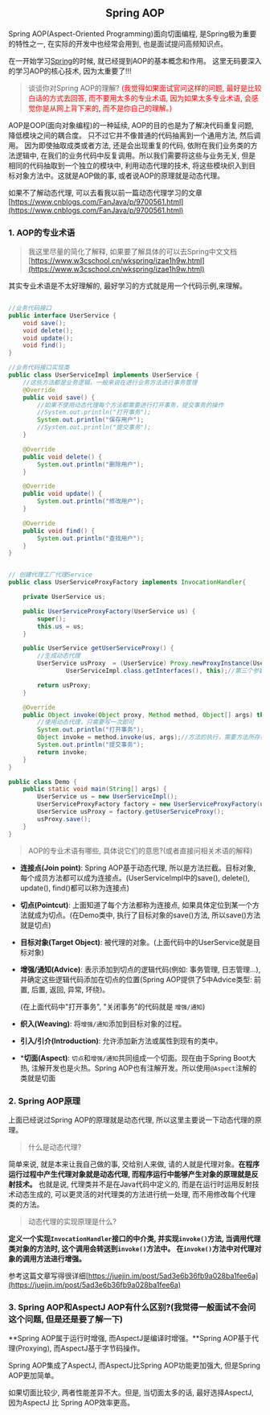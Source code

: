 ## <center>Spring AOP</center>

Spring AOP(Aspect-Oriented Programming)面向切面编程, 是Spring极为重要的特性之一, 在实际的开发中也经常会用到, 也是面试提问高频知识点。

在一开始学习[Spring](/develop_framework/Spring/Spring.md)的时候, 就已经提到AOP的基本概念和作用。
这里无码要深入的学习AOP的核心技术, 因为太重要了!!!


> 谈谈你对Spring AOP的理解? <font color="red">(我觉得如果面试官问这样的问题, 最好是比较白话的方式去回答, 而不要用太多的专业术语, 因为如果太多专业术语, 会感觉你是从网上背下来的, 而不是你自己的理解。)</font>

AOP是OOP(面向对象编程)的一种延续, AOP的目的也是为了解决代码重复问题, 降低模块之间的耦合度。 只不过它并不像普通的代码抽离到一个通用方法, 然后调用。 因为即使抽取成类或者方法, 还是会出现重复的代码, 依附在我们业务类的方法逻辑中, 在我们的业务代码中反复调用。所以我们需要将这些与业务无关, 但是相同的代码抽取到一个独立的模块中, 利用动态代理的技术, 将这些模块织入到目标对象方法中。这就是AOP做的事, 或者说AOP的原理就是动态代理。

如果不了解动态代理, 可以去看我以前一篇动态代理学习的文章[https://www.cnblogs.com/FanJava/p/9700561.html](https://www.cnblogs.com/FanJava/p/9700561.html)

### 1. AOP的专业术语

> 我这里尽量的简化了解释, 如果要了解具体的可以去Spring中文文档[https://www.w3cschool.cn/wkspring/izae1h9w.html](https://www.w3cschool.cn/wkspring/izae1h9w.html)

其实专业术语是不太好理解的, 最好学习的方式就是用一个代码示例,来理解。
```java

//业务代码接口
public interface UserService {
    void save();
    void delete();
    void update();
    void find();
}

//业务代码接口实现类
public class UserServiceImpl implements UserService {
    //这些方法都是业务逻辑，一般来说在进行业务方法进行事务管理
    @Override
    public void save() {
        //如果不使用动态代理每个方法都需要进行打开事务，提交事务的操作
        //System.out.println("打开事务");
        System.out.println("保存用户");
        //System.out.println("提交事务");
    }

    @Override
    public void delete() {
        System.out.println("删除用户");
    }

    @Override
    public void update() {
        System.out.println("修改用户");
    }

    @Override
    public void find() {
        System.out.println("查找用户");
    }
}


// 创建代理工厂代理Service
public class UserServiceProxyFactory implements InvocationHandler{

    private UserService us;

    public UserServiceProxyFactory(UserService us) {
        super();
        this.us = us;
    }

    public UserService getUserServiceProxy() {
        //生成动态代理
        UserService usProxy  = (UserService) Proxy.newProxyInstance(UserServiceProxyFactory.class.getClassLoader(),
                UserServiceImpl.class.getInterfaces(), this);//第三个参数，必须要实现InvocationHandler接口

        return usProxy;
    }

    @Override
    public Object invoke(Object proxy, Method method, Object[] args) throws Throwable {
        //使用动态代理，只需要写一次即可
        System.out.println("打开事务");
        Object invoke = method.invoke(us, args);//方法的执行，需要方法所存在的对象，所以需要有实例。创建一个构造方法，来传递一个执行方法所对应的实例对象
        System.out.println("提交事务");
        return invoke;
    }
}

public class Demo {
    public static void main(String[] args) {
        UserService us = new UserServiceImpl();
        UserServiceProxyFactory factory = new UserServiceProxyFactory(us);
        UserService usProxy = factory.getUserServiceProxy();
        usProxy.save();
    }
}
```

> AOP的专业术语有哪些, 具体说它们的意思?(或者直接问相关术语的解释)
- **连接点(Join point)**:
    Spring AOP基于动态代理, 所以是方法拦截。目标对象, 每个成员方法都可以成为连接点。(UserServiceImpl中的save(), delete(), update(), find()都可以称为连接点)

- **切点(Pointcut)**:
    上面知道了每个方法都称为连接点, 如果具体定位到某一个方法就成为切点。(在Demo类中, 执行了目标对象的save()方法, 所以save()方法就是切点)

- **目标对象(Target Object)**:
    被代理的对象。(上面代码中的UserService就是目标对象)

- **增强/通知(Advice)**:
    表示添加到切点的逻辑代码(例如: 事务管理, 日志管理...), 并确定这些逻辑代码添加在切点的位置(Spring AOP提供了5中Advice类型: 前置, 后置, 返回, 异常, 环绕)。

    (在上面代码中"打开事务", "关闭事务"的代码就是 `增强/通知`)

- **织入(Weaving)**:
    将`增强/通知`添加到目标对象的过程。

- **引入/引介(Introduction)**:
    允许添加新方法或属性到现有的类中。

- ***切面(Aspect)**:
    `切点`和`增强/通知`共同组成一个切面。现在由于Spring Boot大热, 注解开发也是火热。Spring AOP也有注解开发。所以使用`@Aspect`注解的类就是切面


### 2. Spring AOP原理

上面已经说过Spring AOP的原理就是动态代理, 所以这里主要说一下动态代理的原理。

> 什么是动态代理?

简单来说, 就是本来让我自己做的事, 交给别人来做, 请的人就是代理对象。**在程序运行过程中产生代理对象就是动态代理, 而程序运行中能够产生对象的原理就是反射技术。**
也就是说, 代理类并不是在Java代码中定义的, 而是在运行时运用反射技术动态生成的, 可以更灵活的对代理类的方法进行统一处理, 而不用修改每个代理类的方法。

> 动态代理的实现原理是什么?

**定义一个实现`InvocationHandler`接口的中介类, 并实现`invoke()`方法, 当调用代理类对象的方法时, 这个调用会转送到`invoke()`方法中。 在`invoke()`方法中对代理对象的调用方法进行增强。** 

参考这篇文章写得很详细[https://juejin.im/post/5ad3e6b36fb9a028ba1fee6a](https://juejin.im/post/5ad3e6b36fb9a028ba1fee6a)


### 3. Spring AOP和AspectJ AOP有什么区别?(我觉得一般面试不会问这个问题, 但是还是要了解一下)

**Spring AOP属于运行时增强, 而AspectJ是编译时增强。**Spring AOP基于代理(Proxying), 而AspectJ基于字节码操作。

Spring AOP集成了AspectJ, 而AspectJ比Spring AOP功能更加强大, 但是Spring AOP更加简单。

如果切面比较少, 两者性能差异不大。但是, 当切面太多的话, 最好选择AspectJ, 因为AspectJ 比 Spring AOP效率更高。




